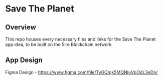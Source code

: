 # Save The Planet

## Overview
This repo houses every necessary files and links for the Save The Planet app idea, to be built on the 5ire Blockchain network



## App Design
Figma Design - https://www.figma.com/file/TyGQIqk5MQNluVpOdL3eDn/
